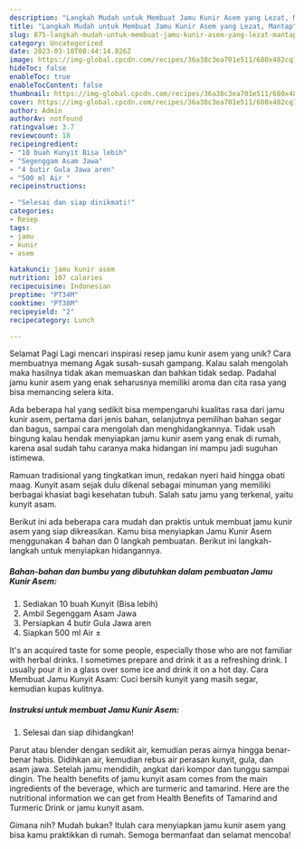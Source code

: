 ```yaml
---
description: "Langkah Mudah untuk Membuat Jamu Kunir Asem yang Lezat, Mantap"
title: "Langkah Mudah untuk Membuat Jamu Kunir Asem yang Lezat, Mantap"
slug: 875-langkah-mudah-untuk-membuat-jamu-kunir-asem-yang-lezat-mantap
category: Uncategorized
date: 2023-03-10T08:44:14.826Z
image: https://img-global.cpcdn.com/recipes/36a38c3ea701e511/680x482cq70/jamu-kunir-asem-foto-resep-utama.jpg
hideToc: false
enableToc: true
enableTocContent: false
thumbnail: https://img-global.cpcdn.com/recipes/36a38c3ea701e511/680x482cq70/jamu-kunir-asem-foto-resep-utama.jpg
cover: https://img-global.cpcdn.com/recipes/36a38c3ea701e511/680x482cq70/jamu-kunir-asem-foto-resep-utama.jpg
author: Admin
authorAv: notfound
ratingvalue: 3.7
reviewcount: 18
recipeingredient:
- "10 buah Kunyit Bisa lebih"
- "Segenggam Asam Jawa"
- "4 butir Gula Jawa aren"
- "500 ml Air "
recipeinstructions:

- "Selesai dan siap dinikmati!"
categories:
- Resep
tags:
- jamu
- kunir
- asem

katakunci: jamu kunir asem 
nutrition: 107 calories
recipecuisine: Indonesian
preptime: "PT34M"
cooktime: "PT38M"
recipeyield: "2"
recipecategory: Lunch

---
```



Selamat Pagi Lagi mencari inspirasi resep jamu kunir asem yang unik? Cara membuatnya memang Agak susah-susah gampang. Kalau salah mengolah maka hasilnya tidak akan memuaskan dan bahkan tidak sedap. Padahal jamu kunir asem yang enak seharusnya memiliki aroma dan cita rasa yang bisa memancing selera kita.


Ada beberapa hal yang sedikit bisa mempengaruhi kualitas rasa dari jamu kunir asem, pertama dari jenis bahan, selanjutnya pemilihan bahan segar dan bagus, sampai cara mengolah dan menghidangkannya. Tidak usah bingung kalau hendak menyiapkan jamu kunir asem yang enak di rumah, karena asal sudah tahu caranya maka hidangan ini mampu jadi suguhan istimewa.

Ramuan tradisional yang tingkatkan imun, redakan nyeri haid hingga obati maag. Kunyit asam sejak dulu dikenal sebagai minuman yang memiliki berbagai khasiat bagi kesehatan tubuh. Salah satu jamu yang terkenal, yaitu kunyit asam.


Berikut ini ada beberapa cara mudah dan praktis untuk membuat jamu kunir asem yang siap dikreasikan. Kamu bisa menyiapkan Jamu Kunir Asem menggunakan 4 bahan dan 0 langkah pembuatan. Berikut ini langkah-langkah untuk menyiapkan hidangannya.

<!--inarticleads1-->

##### Bahan-bahan dan bumbu yang dibutuhkan dalam pembuatan Jamu Kunir Asem:

1. Sediakan 10 buah Kunyit (Bisa lebih)
1. Ambil Segenggam Asam Jawa
1. Persiapkan 4 butir Gula Jawa aren
1. Siapkan 500 ml Air ±


It&#39;s an acquired taste for some people, especially those who are not familiar with herbal drinks. I sometimes prepare and drink it as a refreshing drink. I usually pour it in a glass over some ice and drink it on a hot day. Cara Membuat Jamu Kunyit Asam: Cuci bersih kunyit yang masih segar, kemudian kupas kulitnya. 

<!--inarticleads2-->

##### Instruksi untuk membuat Jamu Kunir Asem:


1. Selesai dan siap dihidangkan!

Parut atau blender dengan sedikit air, kemudian peras airnya hingga benar-benar habis. Didihkan air, kemudian rebus air perasan kunyit, gula, dan asam jawa. Setelah jamu mendidih, angkat dari kompor dan tunggu sampai dingin. The health benefits of jamu kunyit asam comes from the main ingredients of the beverage, which are turmeric and tamarind. Here are the nutritional information we can get from Health Benefits of Tamarind and Turmeric Drink or jamu kunyit asam. 

Gimana nih? Mudah bukan? Itulah cara menyiapkan jamu kunir asem yang bisa kamu praktikkan di rumah. Semoga bermanfaat dan selamat mencoba!
